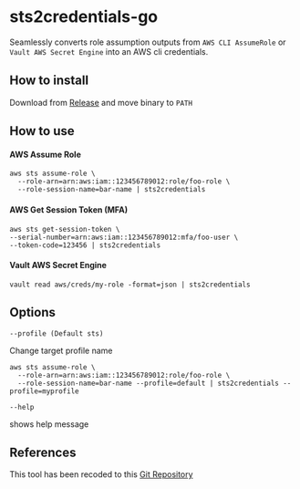 # sts2credentials-go

Seamlessly converts role assumption outputs from `AWS CLI AssumeRole` or `Vault AWS Secret Engine` into an AWS cli credentials.

## How to install
Download from [Release](https://github.com/Uanid/sts2credentials-go/releases) and move binary to `PATH` 

## How to use

#### AWS Assume Role
```shell
aws sts assume-role \
  --role-arn=arn:aws:iam::123456789012:role/foo-role \
  --role-session-name=bar-name | sts2credentials
```

#### AWS Get Session Token (MFA)
```shell
aws sts get-session-token \
--serial-number=arn:aws:iam::123456789012:mfa/foo-user \
--token-code=123456 | sts2credentials
```

#### Vault AWS Secret Engine
```shell
vault read aws/creds/my-role -format=json | sts2credentials
```

## Options
`--profile (Default sts)`

Change target profile name

```shell
aws sts assume-role \
  --role-arn=arn:aws:iam::123456789012:role/foo-role \
  --role-session-name=bar-name --profile=default | sts2credentials --profile=myprofile
```

`--help`

shows help message


## References

This tool has been recoded to this [Git Repository](https://github.com/ynouri/sts2credentials)

